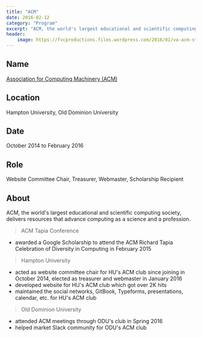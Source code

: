 ```yaml
---
title: "ACM"
date: 2016-02-12
category: "Program"
excerpt: "ACM, the world's largest educational and scientific computing society, delivers resources that advance computing as a science and a profession."
header:
    image: https://fvcproductions.files.wordpress.com/2016/01/va-acm-stamplay1.png
---
```


## Name

[Association for Computing Machinery (ACM)](https://www.acm.org/)

## Location

Hampton University, Old Dominion University

## Date

October 2014 to February 2016

## Role

Website Committee Chair, Treasurer, Webmaster, Scholarship Recipient

## About

ACM, the world's largest educational and scientific computing society, delivers resources that advance computing as a science and a profession.

> ACM Tapia Conference

- awarded a Google Scholarship to attend the ACM Richard Tapia Celebration of Diversity in Computing in February 2015

> Hampton University

- acted as website committee chair for HU's ACM club since joining in October 2014, elected as treasurer and webmaster in January 2016
- developed website for HU's ACM club which got over 2K hits
- maintained the social networks, GitBook, Typeforms, presentations, calendar, etc. for HU's ACM club

> Old Dominion University

- attended ACM meetings through ODU's club in Spring 2016
- helped market Slack community for ODU's ACM club